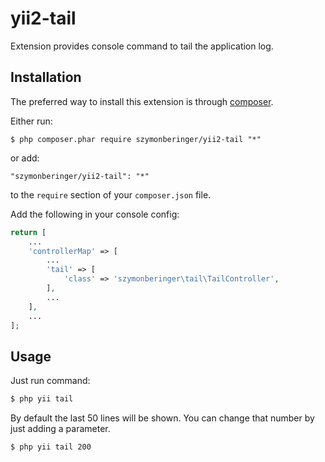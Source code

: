 yii2-tail
=========

Extension provides console command to tail the application log.

## Installation

The preferred way to install this extension is through [composer](http://getcomposer.org/download/).

Either run:
```
$ php composer.phar require szymonberinger/yii2-tail "*"
```

or add:
```
"szymonberinger/yii2-tail": "*"
```

to the ```require``` section of your `composer.json` file.

Add the following in your console config:
```php
return [
    ...
    'controllerMap' => [
        ...
        'tail' => [
            'class' => 'szymonberinger\tail\TailController',
        ],
        ...
    ],
    ...
];
```

## Usage

Just run command:
```bash
$ php yii tail
```

By default the last 50 lines will be shown. You can change that number by just adding a parameter.
```bash
$ php yii tail 200
```
